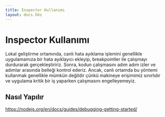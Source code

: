 ```yaml
---
title: Inspector Kullanımı
layout: docs.hbs
---
```


# Inspector Kullanımı

Lokal geliştirme ortamında, canlı hata ayıklama işlemini genellikle uygulamamıza bir hata ayıklayıcı ekleyip, breakpointler ile çalışmayı durdurarak gerçekleştiririz. Sonra, kodun çalışmasını adım adım izler ve adımlar arasında belleği kontrol ederiz. Ancak, canlı ortamda bu yöntemi kullanmak genellikle mümkün değildir çünkü makineye erişimimiz sınırlıdır ve uygulama kritik bir iş yaparken çalışmasını engelleyemeyiz.

## Nasıl Yapılır

https://nodejs.org/en/docs/guides/debugging-getting-started/
